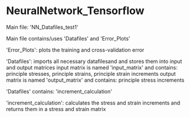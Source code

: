 # NeuralNetwork_Tensorflow

Main file: 'NN_Datafiles_test1'

Main file contains/uses 'Datafiles' and 'Error_Plots'

'Error_Plots': plots the training and cross-validation error

'Datafiles': imports all necessary datafilesand and stores them into input and output matrices
input matrix is named 'input_matrix' and contains: principle stresses, principle strains, principle strain increments
output matrix is named 'output_matrix' and contains: principle stress increments

'Datafiles' contains: 'increment_calculation'

'increment_calculation': calculates the stress and strain increments and returns them in a stress and strain matrix
